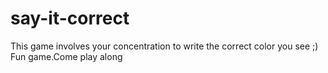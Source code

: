 # say-it-correct
This game involves your concentration to write the correct color you see ;)
Fun game.Come play along


